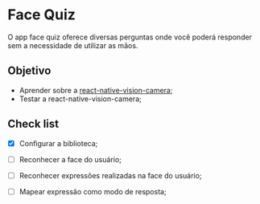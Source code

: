 # Face Quiz

O app face quiz oferece diversas perguntas onde você poderá responder sem a necessidade de utilizar as mãos.

## Objetivo
- Aprender sobre a [react-native-vision-camera](https://www.react-native-vision-camera.com/docs);
- Testar a react-native-vision-camera;

## Check list
- [x] Configurar a biblioteca;
- [ ] Reconhecer a face do usuário;
- [ ] Reconhecer expressões realizadas na face do usuário;
- [ ] Mapear expressão como modo de resposta;


